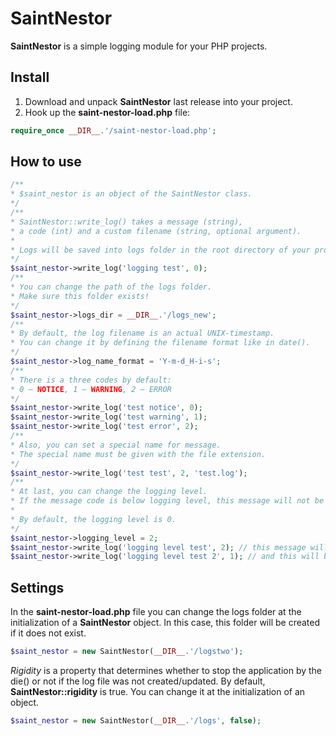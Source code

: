 # SaintNestor

**SaintNestor** is a simple logging module for your PHP projects.

## Install

1. Download and unpack **SaintNestor** last release into your project.
2. Hook up the **saint-nestor-load.php** file:
```php
require_once __DIR__.'/saint-nestor-load.php';
```

## How to use

```php
/**
* $saint_nestor is an object of the SaintNestor class.
*/
/**
* SaintNestor::write_log() takes a message (string),
* a code (int) and a custom filename (string, optional argument).
*
* Logs will be saved into logs folder in the root directory of your project.
*/
$saint_nestor->write_log('logging test', 0);
/**
* You can change the path of the logs folder.
* Make sure this folder exists!
*/
$saint_nestor->logs_dir = __DIR__.'/logs_new';
/**
* By default, the log filename is an actual UNIX-timestamp.
* You can change it by defining the filename format like in date().
*/
$saint_nestor->log_name_format = 'Y-m-d_H-i-s';
/**
* There is a three codes by default:
* 0 — NOTICE, 1 — WARNING, 2 — ERROR
*/
$saint_nestor->write_log('test notice', 0);
$saint_nestor->write_log('test warning', 1);
$saint_nestor->write_log('test error', 2);
/**
* Also, you can set a special name for message.
* The special name must be given with the file extension.
*/
$saint_nestor->write_log('test test', 2, 'test.log');
/**
* At last, you can change the logging level.
* If the message code is below logging level, this message will not be recorded.
* 
* By default, the logging level is 0.
*/
$saint_nestor->logging_level = 2;
$saint_nestor->write_log('logging level test', 2); // this message will be recorded
$saint_nestor->write_log('logging level test 2', 1); // and this will be not
```


## Settings

In the **saint-nestor-load.php** file you can change the logs folder at the initialization of a **SaintNestor** object. In this case, this folder will be created if it does not exist.
```php
$saint_nestor = new SaintNestor(__DIR__.'/logstwo');
```
*Rigidity* is a property that determines whether to stop the application by the die() or not if the log file was not created/updated. By default, **SaintNestor::rigidity** is true. You can change it at the initialization of an object.
```php
$saint_nestor = new SaintNestor(__DIR__.'/logs', false);
```
